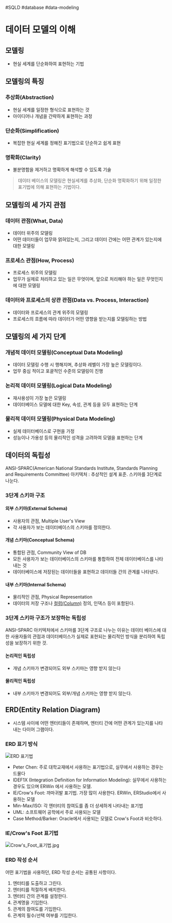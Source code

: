 #SQLD #database #data-modeling

# 데이터 모델의 이해

## 모델링

- 현실 세계를 단순화하여 표현하는 기법

## 모델링의 특징

### 추상화(Abstraction)

- 현실 세계를 일정한 형식으로 표현하는 것
- 아이디어나 개념을 간략하게 표현하는 과정

### 단순화(Simplification)

- 복잡한 현실 세계를 정해진 표기법으로 단순하고 쉽게 표현

### 명확화(Clarity)

- 불분명함을 제거하고 명확하게 해석할 수 있도록 기술

> 데이터 베이스의 모델링은 현실세계를 추상화, 단순화 명확화하기 위해 일정한 표기법에 의해 표현하는 기법이다.

## 모델링의 세 가지 관점

### 데이터 관점(What, Data)

- 데이터 위주의 모델링
- 어떤 데이터들이 업무와 얽혀있는지, 그리고 데이터 간에는 어떤 관계가 있는지에 대한 모델링

### 프로세스 관점(How, Process)

- 프로세스 위주의 모델링
- 업무가 실제로 처리하고 있는 일은 무엇이며, 앞으로 처리해야 하는 일은 무엇인지에 대한 모델링

### 데이터와 프로세스의 상관 관점(Data vs. Process, Interaction)

- 데이터와 프로세스의 관계 위주의 모델링
- 프로세스의 흐름에 따라 데이터가 어떤 영향을 받는지를 모델링하는 방법

## 모델링의 세 가지 단계

### 개념적 데이터 모델링(Conceptual Data Modeling)

- 데이터 모델링 수행 시 행해지며, 추상화 레벨이 가장 높은 모델링이다.
- 업무 중심 적이고 포괄적인 수준의 모델링이 진행

### 논리적 데이터 모델링(Logical Data Modeling)

- 재사용성이 가장 높은 모델링
- 데이터베이스 모델에 대한 Key, 속성, 관계 등을 모두 표현하는 단계

### 물리적 데이터 모델링(Physical Data Modeling)

- 실제 데이터베이스로 구현을 가정
- 성능이나 가용성 등의 물리적인 성격을 고려하여 모델을 표현하는 단계

## 데이터의 독립성

ANSI-SPARC(American National Standards Institute, Standards Planning and Requirements Committee) 아키텍처 : 추상적인 설계 표준. 스키마를 3단계로 나눈다.

### 3단계 스키마 구조

#### 외부 스키마(External Schema)

- 사용자의 관점, Multiple User's View
- 각 사용자가 보는 데이터베이스의 스키마를 정의한다.

#### 개념 스키마(Conceptual Schema)

- 통합된 관점, Community View of DB
- 모든 사용자가 보는 데이터베이스의 스키마를 통합하여 전체 데이터베이스를 나타내는 것
- 데이터베이스에 저장된는 데이터들을 표현하고 데이터들 간의 관계를 나타낸다.

#### 내부 스키마(Internal Schema)

- 물리적인 관점, Physical Representation
- 데이터의 저장 구조나 [컬럼(Column)](../../02_SQL_기본_및_활용/테이블/컬럼(Column).md) 정의, 인덱스 등이 포함된다.

### 3단계 스키마 구조가 보장하는 독립성

ANSI-SPARC 아키텍처에서 스키마를 3단계 구조로 나누는 이유는 데이터 베이스에 대한 사용자들의 관점과 데이터베이스가 실제로 표현되는 물리적인 방식을 분리하여 독립성을 보장하기 위한 것.

#### 논리적인 독립성

- 개념 스키마가 변경되어도 외부 스키마는 영향 받지 않는다

#### 물리적인 독립성

- 내부 스키마가 변경되어도 외부/개념 스키마는 영향 받지 않는다.

## ERD(Entity Relation Diagram)

- 시스템 사이에 어떤 엔터티들이 존재하며, 엔터티 간에 어떤 관계가 있는지를 나타내는 다이어 그램이다.

### ERD 표기 방식

![ERD 표기법](materials/erd_notaions_light.jpg)

- Peter Chen: 주로 대학교재에서 사용하는 표기법으로, 실무에서 사용하는 경우는 드물다
- IDEF1X (Integration Definition for Information Modeling): 실무에서 사용하는 경우도 있으며 ERWin 에서 사용하는 모델.
- IE/Crow's Foot: 까마귀발 표기법. 가장 많이 사용한다. ERWin, ERStudio에서 사용하는 모델
- Min-Max/ISO: 각 엔터티의 참여도를 좀 더 상세하게 나타내는 표기법
- UML: 소프트웨어 공학에서 주로 사용되는 모델
- Case Method/Barker: Oracle에서 사용되는 모델로 Crow's Foot과 비슷하다.

### IE/Crow's Foot 표기법

![Crow's_Foot_표기법.jpg](materials/Crow's_Foot_표기법.jpg)

### ERD 작성 순서

어떤 표기법을 사용하던, ERD 작성 순서는 공통된 사항이다.

1. 엔터티를 도출하고 그린다.
2. 엔터티를 적절하게 배치한다.
3. 엔터티 간의 관계를 설정한다.
4. 관계명을 기입한다.
5. 관계의 참여도를 기입한다.
6. 관계의 필수/선택 여부를 기입한다.
